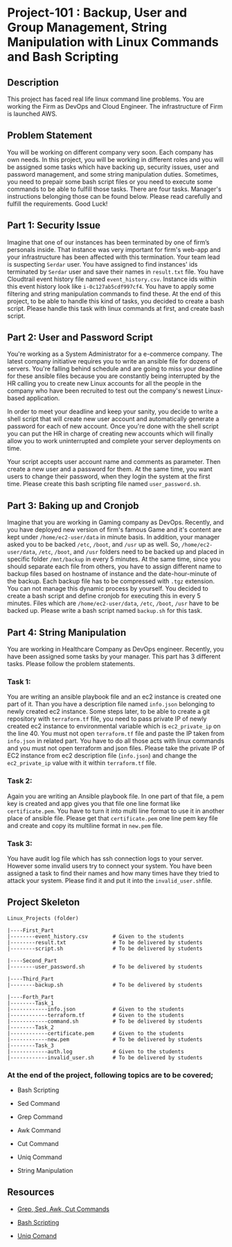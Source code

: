 # Project-101 : Backup, User and Group Management, String Manipulation with Linux Commands and Bash Scripting

## Description

This project has faced real life linux command line problems. You are working the Firm as DevOps and Cloud Engineer. The infrastructure of Firm is launched AWS. 

## Problem Statement
You will be working on different company very soon. Each company has own needs. In this project, you will be working in different roles and you will be assigned some tasks which have backing up, security issues, user and password management, and some string manipulation duties. Sometimes, you need to prepair some bash script files or you need to execute some commands to be able to fulfill those tasks. There are four tasks. Manager's instructions belonging those can be found below. Please read carefully and fulfill the requirements. Good Luck!

## Part 1: Security Issue
Imagine that one of our instances has been terminated by one of firm’s personals inside. That instance was very important for firm's web-app and your infrastructure has been affected with this termination. Your team lead is suspecting `Serdar` user. You have assigned to find instances' ids  terminated by `Serdar` user and save their names in `result.txt` file. You have Cloudtrail event history file named `event_history.csv`. Instance ids within this event history look like `i-0c127ab5cdf997cf4`. You have to apply some filtering and string manipulation commands to find these. At the end of this project, to be able to handle this kind of tasks, you decided to create a bash script. Please handle this task with linux commands at first, and create bash script. 

## Part 2: User and Password Script
You're working as a System Administrator for a e-commerce company. The latest company initiative requires you to write an ansible file for dozens of servers. You're falling behind schedule and are going to miss your deadline for these ansible files because you are constantly being interrupted by the HR calling you to create new Linux accounts for all the people in the company who have been recruited to test out the company's newest Linux-based application.

In order to meet your deadline and keep your sanity, you decide to write a shell script that will create new user account and automatically generate a password for each of new account. Once you're done with the shell script you can put the HR in charge of creating new accounts which will finally allow you to work uninterrupted and complete your server deployments on time. 

Your script accepts user account name and comments as parameter. Then create a new user and a password for them. At the same time, you want users to change their password, when they login the system at the first time. Please create this bash scripting file named `user_password.sh`. 

## Part 3: Baking up and Cronjob

Imagine that you are working in Gaming company as DevOps. Recently, and you have deployed new version of firm's famous Game and it's content are kept under `/home/ec2-user/data` in minute basis. In addition, your manager asked you to be backed `/etc`, `/boot`, and `/usr` up as well. So, `/home/ec2-user/data`, `/etc`, `/boot`, and `/usr` folders need to be backed up and placed in specific folder `/mnt/backup` in every 5 minutes. At the same time, since you should separate each file from others, you have to assign different name to backup files based on hostname of instance and the date-hour-minute of the backup. Each backup file has to be compressed with `.tgz` extension. You can not manage this dynamic process by yourself. You decided to create a bash script and define cronjob for executing this in every 5 minutes. Files which are  `/home/ec2-user/data`, `/etc`, `/boot`, `/usr` have to be backed up. Please write a bash script named `backup.sh` for this task.

## Part 4: String Manipulation

You are working in Healthcare Company as DevOps engineer. Recently, you have been assigned some tasks by your manager. This part has 3 different tasks. Please follow the problem statements. 

### Task 1: 
You are writing an ansible playbook file and an ec2 instance is created one part of it. Than you have a description file named `info.json` belonging to newly created ec2 instance. Some steps later, to be able to create a git repository with `terraform.tf` file, you need to pass private IP of newly created ec2 instance to environmental variable which is `ec2_private_ip` on the line 40. You must not open `terraform.tf` file and paste the IP taken from `info.json` in related part. You have to do all those acts with linux commands and you must not open terraform and json files. Please take the private IP of EC2 instance from ec2 description file (`info.json`) and change the `ec2_private_ip` value with it within `terraform.tf` file. 


### Task 2:
Again you are writing an Ansible playbook file. In one part of that file, a pem key is created and app gives you that file one line format like `certificate.pem`. You have to turn it into multi line format to use it in another place of ansible file. Please get that `certificate.pem` one line pem key file and create and copy its multiline format in `new.pem` file. 

### Task 3: 

You have audit log file which has ssh connection logs to your server. However some invalid users try to connect your system. You have been assigned a task to find their names and how many times have they tried to attack your system. Please find it and put it into the `invalid_user.sh`file. 

## Project Skeleton 

```
Linux_Projects (folder)

|----First_Part
|--------event_history.csv        # Given to the students
|--------result.txt               # To be delivered by students 
|--------script.sh                # To be delivered by students  

|----Second_Part
|--------user_password.sh         # To be delivered by students

|----Third_Part                   
|--------backup.sh                # To be delivered by students

|----Forth_Part
|--------Task_1
|------------info.json            # Given to the students
|------------terraform.tf         # Given to the students
|------------command.sh           # To be delivered by students  
|--------Task_2
|------------certificate.pem      # Given to the students
|------------new.pem              # To be delivered by students
|--------Task_3                   
|------------auth.log             # Given to the students
|------------invalid_user.sh      # To be delivered by students
```

### At the end of the project, following topics are to be covered;

- Bash Scripting

- Sed Command

- Grep Command

- Awk Command

- Cut Command

- Uniq Command

- String Manipulation

## Resources

- [Grep, Sed, Awk, Cut Commands](https://blog.knoldus.com/play-with-text-in-linux-grep-cut-awk-sed/)

- [Bash Scripting](https://linuxconfig.org/bash-scripting-tutorial-for-beginners)

- [Uniq Comand](https://www.geeksforgeeks.org/uniq-command-in-linux-with-examples/)



